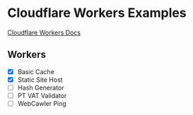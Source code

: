 # Cloudflare Workers Examples
[Cloudflare Workers Docs](https://developers.cloudflare.com/workers/)

## Workers
- [x] Basic Cache
- [x] Static Site Host
- [ ] Hash Generator
- [ ] PT VAT Validator
- [ ] WebCawler Ping
